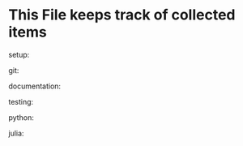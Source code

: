 # This File keeps track of collected items

setup: 

git: 

documentation: 

testing: 

python: 

julia: 
